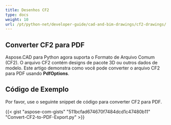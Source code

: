 ```yaml
---
title: Desenhos CF2
type: docs
weight: 10
url: /pt/python-net/developer-guide/cad-and-bim-drawings/cf2-drawings/
---
```


## **Converter CF2 para PDF**

Aspose.CAD para Python agora suporta o Formato de Arquivo Comum (CF2). O arquivo CF2 contém designs de pacote 3D ou outros dados de modelo. Este artigo demonstra como você pode converter o arquivo CF2 para PDF usando **PdfOptions**.

## Código de Exemplo

Por favor, use o seguinte snippet de código para converter CF2 para PDF.

{{< gist "aspose-com-gists" "511bcfad674670f7484dcd1c47480b11" "Convert-CF2-to-PDF-Export.py" >}}
